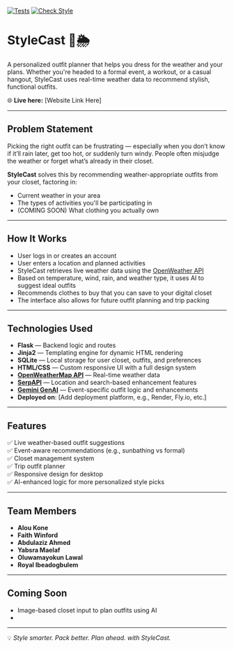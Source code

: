 [![Tests](https://github.com/Yabsram/StyleCast/actions/workflows/test.yaml/badge.svg)](https://github.com/Yabsram/StyleCast/actions/workflows/test.yaml)
[![Check Style](https://github.com/Yabsram/StyleCast/actions/workflows/check.yaml/badge.svg)](https://github.com/Yabsram/StyleCast/actions/workflows/check.yaml)

# StyleCast 👗🌦️

A personalized outfit planner that helps you dress for the weather and your plans. Whether you're headed to a formal event, a workout, or a casual hangout, StyleCast uses real-time weather data to recommend stylish, functional outfits.

🌐 **Live here:** [Website Link Here]

---

## Problem Statement

Picking the right outfit can be frustrating — especially when you don’t know if it’ll rain later, get too hot, or suddenly turn windy. People often misjudge the weather or forget what’s already in their closet.

**StyleCast** solves this by recommending weather-appropriate outfits from your closet, factoring in:
- Current weather in your area
- The types of activities you'll be participating in
- (COMING SOON) What clothing you actually own

---

## How It Works

- User logs in or creates an account
- User enters a location and planned activities
- StyleCast retrieves live weather data using the [OpenWeather API](https://openweathermap.org/)
- Based on temperature, wind, rain, and weather type, it uses AI to suggest ideal outfits
- Recommends clothes to buy that you can save to your digital closet
- The interface also allows for future outfit planning and trip packing

---

## Technologies Used

- **Flask** — Backend logic and routes  
- **Jinja2** — Templating engine for dynamic HTML rendering  
- **SQLite** — Local storage for user closet, outfits, and preferences  
- **HTML/CSS** — Custom responsive UI with a full design system  
- **[OpenWeatherMap API](https://openweathermap.org/)** — Real-time weather data  
- **[SerpAPI](https://serpapi.com/)** — Location and search-based enhancement features  
- **[Gemini GenAI](https://aistudio.google.com/app/apikey)** — Event-specific outfit logic and enhancements  
- **Deployed on**: [Add deployment platform, e.g., Render, Fly.io, etc.]

---

## Features

✅ Live weather-based outfit suggestions  
✅ Event-aware recommendations (e.g., sunbathing vs formal)  
✅ Closet management system  
✅ Trip outfit planner  
✅ Responsive design for desktop  
✅ AI-enhanced logic for more personalized style picks  

---

## Team Members

- **Alou Kone**
- **Faith Winford**
- **Abdulaziz Ahmed**
- **Yabsra Maelaf**
- **Oluwamayokun Lawal**
- **Royal Ibeadogbulem**

---

## Coming Soon

- Image-based closet input to plan outfits using AI  
- 

---

💡 *Style smarter. Pack better. Plan ahead. with StyleCast.*
